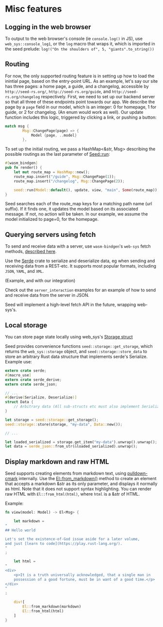 # Misc features

## Logging in the web browser
To output to the web browser's console (ie `console.log()` in JS), use `web_sys::console_log1`,
or the `log` macro that wraps it, which is imported in the seed prelude: 
`log!("On the shoulders of", 5, "giants".to_string())`


## Routing
For now, the only supported routing feature is in setting up how to load the inintial
page, based on the entry-point URL. As an example, let's say our site has three pages:
a home page, a guide, and a changelog, accessible by `http://seed-rs.org/`, `http://seed-rs.org/guide`,
and `http://seed-rs.org/changelog` respectively. First, we need to set up our backend server so that
all three of these endpoints point towards our app. We describe the page by a `page`
field in our model, which is an integer: 0 for homepage, 1 for guide, or 2 for changelog.
(An enum would work as well). Our update function includes this logic, triggered by
clicking a link, or pushing a button:
```rust
match msg {
        Msg::ChangePage(page) => {
            Model {page, ..model}
        },
```
To set up the initial routing, we pass a HashMap<&str, Msg> describing the possible routings
as the last parameter of [Seed::run](https://docs.rs/seed/0.1.7/seed/fn.run.html):

```rust
#[wasm_bindgen]
pub fn render() {
    let mut route_map = HashMap::new();
    route_map.insert("/guide", Msg::ChangePage(1));
    route_map.insert("/changelog", Msg::ChangePage(2));

    seed::run(Model::default(), update, view, "main", Some(route_map));
}
```
Seed searches each of the route_map keys for a matching path name (url suffix). If it finds one,
it updates the model based on its associated message. If not, no action will be taken. In our example, we assume the model initialized to page=0, for the homepage.

## Querying servers using fetch
To send and receive data with a server, use `wasm-bindgen`'s `web-sys` fetch methods,
[described here](https://rustwasm.github.io/wasm-bindgen/examples/fetch.html).

Use the [Serde](https://serde.rs/) crate to serialize and deserialize data, eg
when sending and receiving data from a REST-etc. It supports most popular formats,
including `JSON`, `YAML`, and `XML`.

(Example, and with our integration)

Check out the `server_interaction` examples for an example of how to send and receive
data from the server in JSON.

Seed will implement a high-level fetch API in the future, wrapping web-sys's.

## Local storage
You can store page state locally using web_sys's [Storage struct](https://rustwasm.github.io/wasm-bindgen/api/web_sys/struct.Storage.html)

Seed provides convenience functions `seed::storage::get_storage`, which returns 
the `web_sys::storage` object, and `seed::storage::store_data` to store an arbitrary
Rust data structure that implements serde's Serialize. Example use:

```rust
extern crate serde;
#[macro_use]
extern crate serde_derive;
extern crate serde_json;

// ...
#[derive(Serialize, Deserialize)]
struct Data {
    // Arbitrary data (All sub-structs etc must also implement Serialize and Deserialize)
}

let storage = seed::storage::get_storage();
seed::storage::store(storage, "my-data", Data::new());

// ...

let loaded_serialized = storage.get_item("my-data").unwrap().unwrap();
let data = serde_json::from_str(&loaded_serialized).unwrap();
```

## Display markdown and raw HTML
Seed supports creating elements from markdown text, using [pulldown-cmark](https://github.com/raphlinus/pulldown-cmark)
internally. Use the [El::from_markdown()](https://docs.rs/seed/0.1.6/seed/dom_types/struct.El.html#method.from_markdown)
method to create an element that accepts a markdown &str as its only parameter, and displays
it normally as html. Note that it does not support syntax highlighting. You can render raw HTML with `El::from_html(html)`, where `html` is a 
&str of HTML.

Example:
```rust
fn view(model: Model) -> El<Msg> {

    let markdown = 
"
## Hello world

Let's set the existence-of-God issue aside for a later volume,
and just [learn to code](https://play.rust-lang.org/).
"
;

    let html = 
"
<div>
    <p>It is a truth universally acknowledged, that a single man in 
    possession of a good fortune, must be in want of a good time.</p>
</div>
"
;
    
    div![
        El::from_markdown(markdown) 
        El::from_html(html) 
    ]
}



```